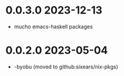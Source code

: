 0.0.3.0 2023-12-13
==================
- mucho emacs-haskell packages

0.0.2.0 2023-05-04
==================
- -byobu (moved to github:sixears/nix-pkgs)
